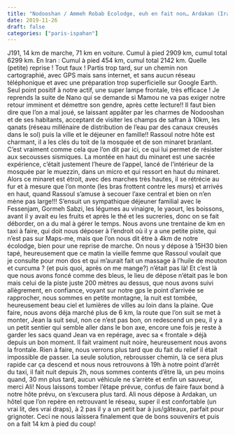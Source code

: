 ```yaml
---
title: "Nodooshan / Ammeh Robab Ecolodge, euh en fait non… Ardakan (Iran)"
date: 2019-11-26
draft: false
categories: ["paris-ispahan"]
---
```


J191, 14 km de marche, 71 km en voiture. Cumul à pied 2909 km, cumul total 6299 km. En Iran : Cumul à pied 454 km, cumul total 2142 km.
Quelle (petite) reprise ! Tout faux ! Partis trop tard, sur un chemin non cartographié, avec GPS mais sans internet, et sans aucun réseau téléphonique et avec une préparation trop superficielle sur Google Earth. Seul point positif à notre actif, une super lampe frontale, très efficace !
Je reprends la suite de Nano qui se demande si Mamou ne va pas exiger notre retour imminent et démettre son gendre, après cette lecture!!
Il faut bien dire que l’on a mal joué, se laissant appâter par les charmes de Nodooshan et de ses habitants, acceptant de visiter les champs de safran à 10km, les qanats (réseau millénaire de distribution de l’eau par des canaux creusés dans le sol) puis la ville et le déjeuner en famille!! Rassoul notre hôte est charmant, il a les clés du toit de la mosquée et de son minaret branlant. C’est vraiment comme cela que l’on dit par ici, ce qui lui permet de résister aux secousses sismiques. La montée en haut du minaret est une sacrée expérience, c’était justement l’heure de l’appel, lancé de l’intérieur de la mosquée par le muezzin, dans un micro et qui ressort en haut du minaret. Alors ce minaret est étroit, avec des marches très hautes, il se rétrécie au fur et à mesure que l’on monte (les bras frottent contre les murs) et arrivés en haut, quand Rassoul s’amuse à secouer l’axe central et bien on n’en mène pas large!!!
S’ensuit un sympathique déjeuner familial avec le Fessenjam, Gormeh Sabzi, les légumes au vinaigre, le yaourt, les boissons, avant il y avait eu les fruits et après le thé et les sucreries, donc on se fait déborder, on a du mal à gérer le temps. Nous avons une trentaine de km en taxi à faire, qui doit nous déposer à l’endroit où il y a une petite piste, qui n’est pas sur Maps-me, mais que l’on nous dit être à 4km de notre écolodge, bien pour une reprise de marche. On nous y dépose à 15H30 bien tapé, heureusement que ce matin la vieille femme que Rassoul voulait que je consulte pour mon dos et qui m’aurait fait un massage à l’huile de mouton et curcuma ? (et puis quoi, après on me mange?) n’était pas là! Et c’est là que nous avons foncé comme des bleus, le lieu de dépose n’était pas le bon mais celui de la piste juste 200 mètres au dessus, que nous avons suivi allègrement, en confiance, voyant sur notre gps le point d’arrivée se rapprocher, nous sommes en petite montagne, la nuit est tombée, heureusement beau ciel et lumières de villes au loin dans la plaine. Que faire, nous avons déja marché plus de 6 km, la route que l’on suit se met à monter, Jean la suit seul, non ce n’est pas bon, on redescend un peu, il y a un petit sentier qui semble aller dans le bon axe, encore une fois je reste à garder les sacs quand Jean va en repérage, avec sa « frontale » déjà depuis un bon moment. Il fait vraiment nuit noire, heureusement nous avons la frontale. Rien à faire, nous verrons plus tard que du fait du relief il était impossible de passer. La seule solution, rebrousser chemin, là ce sera plus rapide car ça descend et nous nous retrouvons à 19h à notre point d’arrêt du taxi, il fait nuit depuis 2h, nous sommes contents d’être là, un peu moins quand, 30 mn plus tard, aucun véhicule ne s’arrète et enfin un sauveur, merci Ali!
Nous laissons tomber l’étape prévue, confus de faire faux bond à notre hôte prévu, on s’excusera plus tard. Ali nous dépose à Ardakan, un hôtel que l’on repère en retrouvant le réseau, super il est confortable (un vrai lit, des vrai draps), à 2 pas il y a un petit bar à jus/gâteaux, parfait pour grignoter.
Ceci ne nous laissera finalement que de bons souvenirs et puis on a fait 14 km à pied du coup!
